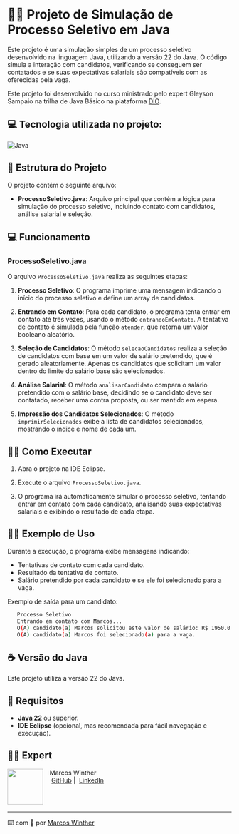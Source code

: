 # 👨‍💻 Projeto de Simulação de Processo Seletivo em Java

Este projeto é uma simulação simples de um processo seletivo desenvolvido na linguagem Java, utilizando a versão 22 do Java. O código simula a interação com candidatos, verificando se conseguem ser contatados e se suas expectativas salariais são compatíveis com as oferecidas pela vaga.

Este projeto foi desenvolvido no curso ministrado pelo expert Gleyson Sampaio na trilha de Java Básico na plataforma [DIO](https://www.dio.me/).


## 💻 Tecnologia utilizada no projeto:
<div>
   <img alt="Java" src="https://img.shields.io/badge/Java-ED8B00?style=for-the-badge&logo=openjdk&logoColor=white">
</div>


## 📂 Estrutura do Projeto

O projeto contém o seguinte arquivo:

- **ProcessoSeletivo.java**: Arquivo principal que contém a lógica para simulação do processo seletivo, incluindo contato com candidatos, análise salarial e seleção.


## 💻 Funcionamento

### ProcessoSeletivo.java

O arquivo `ProcessoSeletivo.java` realiza as seguintes etapas:

1. **Processo Seletivo**: O programa imprime uma mensagem indicando o início do processo seletivo e define um array de candidatos.

2. **Entrando em Contato**: Para cada candidato, o programa tenta entrar em contato até três vezes, usando o método `entrandoEmContato`. A tentativa de contato é simulada pela função `atender`, que retorna um valor booleano aleatório.

3. **Seleção de Candidatos**: O método `selecaoCandidatos` realiza a seleção de candidatos com base em um valor de salário pretendido, que é gerado aleatoriamente. Apenas os candidatos que solicitam um valor dentro do limite do salário base são selecionados.

4. **Análise Salarial**: O método `analisarCandidato` compara o salário pretendido com o salário base, decidindo se o candidato deve ser contatado, receber uma contra proposta, ou ser mantido em espera.

5. **Impressão dos Candidatos Selecionados**: O método `imprimirSelecionados` exibe a lista de candidatos selecionados, mostrando o índice e nome de cada um.


## 👨‍🔧 Como Executar

1. Abra o projeto na IDE Eclipse.

2. Execute o arquivo `ProcessoSeletivo.java`.

3. O programa irá automaticamente simular o processo seletivo, tentando entrar em contato com cada candidato, analisando suas expectativas salariais e exibindo o resultado de cada etapa.

## 👨‍🏫 Exemplo de Uso

Durante a execução, o programa exibe mensagens indicando:

- Tentativas de contato com cada candidato.
- Resultado da tentativa de contato.
- Salário pretendido por cada candidato e se ele foi selecionado para a vaga.

Exemplo de saída para um candidato:
```sh
   Processo Seletivo
   Entrando em contato com Marcos...
   O(A) candidato(a) Marcos solicitou este valor de salário: R$ 1950.0
   O(A) candidato(a) Marcos foi selecionado(a) para a vaga.
```


## ☕ Versão do Java

Este projeto utiliza a versão 22 do Java.

## 📝 Requisitos

- **Java 22** ou superior.
- **IDE Eclipse** (opcional, mas recomendada para fácil navegação e execução).

## 👨‍💻 Expert

<p>
    <img 
      align=left 
      margin=10 
      width=80 
      src="https://avatars.githubusercontent.com/u/44624583?v=4"
    />
    <p>&nbsp&nbsp&nbspMarcos Winther<br>
    &nbsp&nbsp&nbsp
    <a href="https://github.com/MarcosWinther">
    GitHub</a>&nbsp;|&nbsp;
    <a href="https://www.linkedin.com/in/marcoswinthersilva/">LinkedIn</a>
    </p>
</p>
<br/><br/>

---

⌨️ com 💜 por [Marcos Winther](https://github.com/MarcosWinther)

